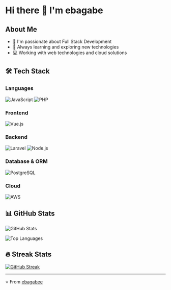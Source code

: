 # Hi there 👋 I'm ebagabe

## About Me
- 🔭 I'm passionate about Full Stack Development
- 🌱 Always learning and exploring new technologies
- 💻 Working with web technologies and cloud solutions

## 🛠️ Tech Stack

### Languages
![JavaScript](https://img.shields.io/badge/JavaScript-FFDE21?style=for-the-badge&logo=javascript&logoColor=black)
![PHP](https://img.shields.io/badge/PHP-777BB4?style=for-the-badge&logo=php&logoColor=white)

### Frontend
![Vue.js](https://img.shields.io/badge/Vue.js-35495E?style=for-the-badge&logo=vue.js&logoColor=4FC08D)

### Backend
![Laravel](https://img.shields.io/badge/Laravel-FF2D20?style=for-the-badge&logo=laravel&logoColor=white)
![Node.js](https://img.shields.io/badge/Node.js-43853D?style=for-the-badge&logo=node.js&logoColor=white)

### Database & ORM
![PostgreSQL](https://img.shields.io/badge/PostgreSQL-316192?style=for-the-badge&logo=postgresql&logoColor=white)

### Cloud
![AWS](https://img.shields.io/badge/Amazon_AWS-232F3E?style=for-the-badge&logo=amazon-aws&logoColor=white)

## 📊 GitHub Stats

![GitHub Stats](https://github-readme-stats.vercel.app/api?username=ebagabee&theme=radical&show_icons=true)

![Top Languages](https://github-readme-stats.vercel.app/api/top-langs/?username=ebagabee&layout=compact&theme=radical)

## 🔥 Streak Stats
[![GitHub Streak](https://github-readme-streak-stats.herokuapp.com/?user=ebagabee&theme=radical)](https://git.io/streak-stats)

---
⭐️ From [ebagabee](https://github.com/ebagabee)
